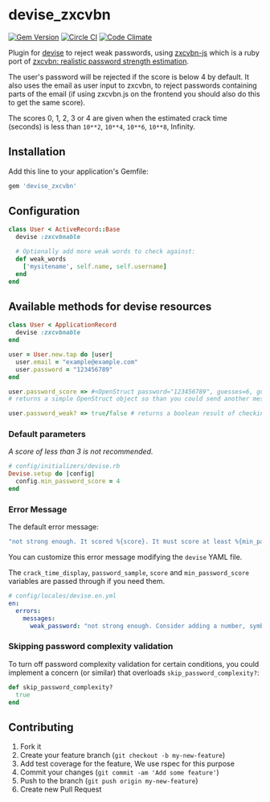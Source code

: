 # devise_zxcvbn

[![Gem Version](https://badge.fury.io/rb/devise_zxcvbn.svg)](http://badge.fury.io/rb/devise_zxcvbn)
[![Circle CI](https://circleci.com/gh/bitzesty/devise_zxcvbn.svg?style=svg)](https://circleci.com/gh/bitzesty/devise_zxcvbn)
[![Code Climate](https://codeclimate.com/github/bitzesty/devise_zxcvbn/badges/gpa.svg)](https://codeclimate.com/github/bitzesty/devise_zxcvbn)

Plugin for [devise](https://github.com/plataformatec/devise) to reject weak passwords, using [zxcvbn-js](https://github.com/bitzesty/zxcvbn-js) which is a ruby port of [zxcvbn: realistic password strength estimation](https://tech.dropbox.com/2012/04/zxcvbn-realistic-password-strength-estimation/).

The user's password will be rejected if the score is below 4 by default. It also uses the email as user input to zxcvbn, to reject passwords containing parts of the email (if using zxcvbn.js on the frontend you should also do this to get the same score).

The scores 0, 1, 2, 3 or 4 are given when the estimated crack time (seconds) is less than `10**2`, `10**4`, `10**6`, `10**8`, Infinity.

## Installation

Add this line to your application's Gemfile:

```ruby
gem 'devise_zxcvbn'
```

## Configuration

```ruby
class User < ActiveRecord::Base
  devise :zxcvbnable

  # Optionally add more weak words to check against:
  def weak_words
    ['mysitename', self.name, self.username]
  end
end
```

## Available methods for devise resources

```ruby
class User < ApplicationRecord
  devise :zxcvbnable
end

user = User.new.tap do |user|
  user.email = "example@example.com"
  user.password = "123456789"
end

user.password_score => #<OpenStruct password="123456789", guesses=6, guesses_log10=0.7781512503836435, sequence=[{"pattern"=>"dictionary", "i"=>0, "j"=>8, "token"=>"123456789", "matched_word"=>"123456789", "rank"=>5, "dictionary_name"=>"passwords", "reversed"=>false, "l33t"=>false, "base_guesses"=>5, "uppercase_variations"=>1, "l33t_variations"=>1, "guesses"=>5, "guesses_log10"=>0.6989700043360187}], calc_time=15, crack_times_seconds={"online_throttling_100_per_hour"=>216, "online_no_throttling_10_per_second"=>0.6, "offline_slow_hashing_1e4_per_second"=>0.0006, "offline_fast_hashing_1e10_per_second"=>6.0e-10}, crack_times_display={"online_throttling_100_per_hour"=>"4 minutes", "online_no_throttling_10_per_second"=>"less than a second", "offline_slow_hashing_1e4_per_second"=>"less than a second", "offline_fast_hashing_1e10_per_second"=>"less than a second"}, score=0, feedback={"warning"=>"This is a top-10 common password", "suggestions"=>["Add another word or two. Uncommon words are better."]}>
# returns a simple OpenStruct object so than you could send another messages to get more info

user.password_weak? => true/false # returns a boolean result of checking of weakness of your set password
```

### Default parameters

_A score of less than 3 is not recommended._

```ruby
# config/initializers/devise.rb
Devise.setup do |config|
  config.min_password_score = 4
end
```

### Error Message

The default error message:

```yml
"not strong enough. It scored %{score}. It must score at least %{min_password_score}."
```

You can customize this error message modifying the `devise` YAML file.

The `crack_time_display`, `password_sample`, `score` and `min_password_score` variables are passed through if you need them.

```yml
# config/locales/devise.en.yml
en:
  errors:
    messages:
      weak_password: "not strong enough. Consider adding a number, symbols or more letters to make it stronger."
```

### Skipping password complexity validation

To turn off password complexity validation for certain conditions, you could implement a concern (or similar) that overloads `skip_password_complexity?`:

```ruby
def skip_password_complexity?
  true
end
```

## Contributing

1. Fork it
2. Create your feature branch (`git checkout -b my-new-feature`)
3. Add test coverage for the feature, We use rspec for this purpose
4. Commit your changes (`git commit -am 'Add some feature'`)
5. Push to the branch (`git push origin my-new-feature`)
6. Create new Pull Request
